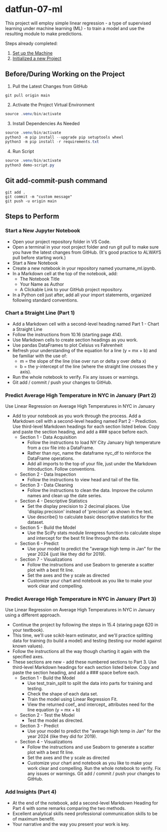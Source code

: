 # datfun-07-ml

This project will employ simple linear regression - a type of supervised learning under machine learning (ML) - to train a model and use the resulting module to make predictions. 

Steps already completed:
1. [Set up the Machine](https://github.com/denisecase/pro-analytics-01/blob/main/01-machine-setup/MACHINE-SETUP.md)
2. [Initialized a new Project](https://github.com/denisecase/pro-analytics-01/blob/main/02-project-initialization/PROJECT-INITIALIZATION.md)

## Before/During Working on the Project
1. Pull the Latest Changes from GitHub 
   
```shell
git pull origin main
```

2. Activate the Project Virtual Environment

```powershell
source .venv/bin/activate
```

3. Install Dependencies As Needed 

```powershell
source .venv/bin/activate
python3 -m pip install --upgrade pip setuptools wheel
python3 -m pip install -r requirements.txt
```

4. Run Script 

```powershell
source .venv/bin/activate
python3 demo-script.py
```

## Git add-commit-push command 
```shell
git add .
git commit -m "custom message"
git push -u origin main
```

## Steps to Perform
### Start a New Jupyter Notebook
- Open your project repository folder in VS Code. 
- Open a terminal in your root project folder and run git pull to make sure you have the latest changes from GitHub. (It's good practice to ALWAYS pull before starting work.)
- Start a New Notebook
- Create a new notebook in your repository named yourname_ml.ipynb.
- In a Markdown cell at the top of the notebook, add:
  - The Notebook Title
  - Your Name as Author
  - A Clickable Link to your GitHub project repository.
- In a Python cell just after, add all your import statements, organized following standard conventions. 

### Chart a Straight Line (Part 1)
- Add a Markdown cell with a second-level heading named Part 1 - Chart a Straight Line
- Follow the instructions from 10.16 (starting page 414).
- Use Markdown cells to create section headings as you work. 
- Use pandas DataFrames to plot Celsius vs Fahrenheit 
- Refresh your understanding of the equation for a line (y = mx + b) and be familiar with the use of:
  - m = the slope of the line (rise over run or delta y over delta x)
  - b = the y-intercept of the line (where the straight line crosses the y axis). 
- Run the whole notebook to verify. Fix any issues or warnings.
- Git add / commit / push your changes to GitHub. 

### Predict Average High Temperature in NYC in January (Part 2)
Use Linear Regression on Average High Temperatures in NYC in January 
- Add to your notebook as you work through the process. Add a Markdown cell with a second-level heading named Part 2 - Prediction. Use third-level Markdown headings for each section listed below. Copy and paste the section heading, and add a ### space before each. 
  - Section 1 - Data Acquisition
    - Follow the instructions to load NY City January high temperature from a csv file into a DataFrame.
    - Rather than nyc, name the dataframe nyc_df to reinforce the DataFrame operations.
    - Add all imports to the top of your file, just under the Markdown Introduction. Follow conventions. 
  - Section 2 - Data Inspection
    - Follow the instructions to view head and tail of the file. 
  - Section 3 - Data Cleaning
    - Follow the instructions to clean the data. Improve the column names and clean up the date series. 
  - Section 4 - Descriptive Statistics
    - Set the display precision to 2 decimal places. Use 'display.precision' instead of 'precision' as shown in the text.
    - Use describe() to calculate basic descriptive statistics for the dataset. 
  - Section 5 - Build the Model
    - Use the SciPy stats module linregress function to calculate slope and intercept for the best fit line through the data.
  - Section 6 - Predict
    - Use your model to predict the "average high temp in Jan" for the year 2024 (just like they did for 2019).
  - Section 7 - Visualizations
    - Follow the instructions and use Seaborn to generate a scatter plot with a best fit line.
    - Set the axes and the y scale as directed
    - Customize your chart and notebook as you like to make your work clear and compelling. 

### Predict Average High Temperature in NYC in January (Part 3)
Use Linear Regression on Average High Temperatures in NYC in January using a different approach.
- Continue the project by following the steps in 15.4 (staring page 620 in your textbook). 
- This time, we'll use scikit-learn estimator, and we'll practice splitting data for training (to build a model) and testing (testing our model against known values). 
- Follow the instructions all the way though charting it again with the specified axes.
- These sections are new - add these numbered sections to Part 3. Use third-level Markdown headings for each section listed below. Copy and paste the section heading, and add a ### space before each.
  - Section 1 - Build the Model
    - Use test_train_split to split the data into parts for training and testing.
    - Check the shape of each data set.
    - Train the model using Linear Regression Fit. 
    - View the returned coef_ and intercept_  attributes need for the line equation (y = mx + b)
  - Section 2 - Test the Model
    - Test the model as directed.
  - Section 3 - Predict 
    - Use your model to predict the "average high temp in Jan" for the year 2024 (like they did for 2019).
  - Section 4 - Visualizations
    - Follow the instructions and use Seaborn to generate a scatter plot with a best fit line.
    - Set the axes and the y scale as directed
    - Customize your chart and notebook as you like to make your work clear and compelling. 
Run the whole notebook to verify. Fix any issues or warnings.
Git add / commit / push your changes to GitHub. 

### Add Insights (Part 4)
- At the end of the notebook, add a second-level Markdown Heading for Part 4 with some remarks comparing the two methods.
- Excellent analytical skills need professional communication skills to be of maximum benefit. 
- Your narrative and the way you present your work is key. 

